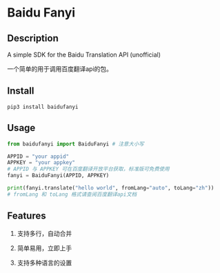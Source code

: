 # Baidu Fanyi

## Description
A simple SDK for the Baidu Translation API (unofficial)

一个简单的用于调用百度翻译api的包。

## Install

```
pip3 install baidufanyi
```

## Usage

```python
from baidufanyi import BaiduFanyi # 注意大小写

APPID = "your appid"
APPKEY = "your appkey"
# APPID 与 APPKEY 可在百度翻译开放平台获取，标准版可免费使用
fanyi = BaiduFanyi(APPID, APPKEY)

print(fanyi.translate("hello world", fromLang="auto", toLang="zh")) 
# fromLang 和 toLang 格式请查阅百度翻译api文档

```

## Features

1. 支持多行，自动合并

2. 简单易用，立即上手

3. 支持多种语言的设置
